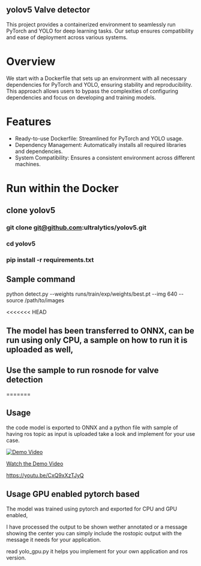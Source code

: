 


## yolov5 Valve detector

This project provides a containerized environment to seamlessly run PyTorch and YOLO for deep learning tasks. Our setup ensures compatibility and ease of deployment across various systems.

# Overview
We start with a Dockerfile that sets up an environment with all necessary dependencies for PyTorch and YOLO, ensuring stability and reproducibility. This approach allows users to bypass the complexities of configuring dependencies and focus on developing and training models.

# Features
- Ready-to-use Dockerfile: Streamlined for PyTorch and YOLO usage.
- Dependency Management: Automatically installs all required libraries and dependencies.
- System Compatibility: Ensures a consistent environment across different machines.

# Run within the Docker
## clone yolov5

### git clone git@github.com:ultralytics/yolov5.git

### cd yolov5

### pip install -r requirements.txt 

## Sample command
python detect.py --weights runs/train/exp/weights/best.pt --img 640 --source /path/to/images


<<<<<<< HEAD
## The model has been transferred to ONNX, can be run using only CPU, a sample on how to run it is uploaded as well, 

## Use the sample to run rosnode for valve detection

=======
## Usage 	
the code model is exported to ONNX and a python file with sample of having ros topic as input is uploaded take a look and implement for your use case.

[![Demo Video](https://img.youtube.com/vi/CxQ9xXzTJyQ/0.jpg)](https://www.youtube.com/watch?v=CxQ9xXzTJyQ)

[Watch the Demo Video](demo.gif)

https://youtu.be/CxQ9xXzTJyQ

## Usage GPU enabled pytorch based	
The model was trained using pytorch and exported for CPU and GPU enabled, 

I have processed the output to be shown wether annotated or a message showing the center you can simply include the rostopic output with the message it needs for your application.

read yolo_gpu.py it helps you implement for your own application and ros version.

